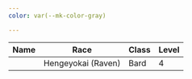 ```yaml
---
color: var(--mk-color-gray)

---
```

| Name | Race               | Class | Level |
| ---- | ------------------ | ----- | ----- |
|      | Hengeyokai (Raven) | Bard  | 4     |